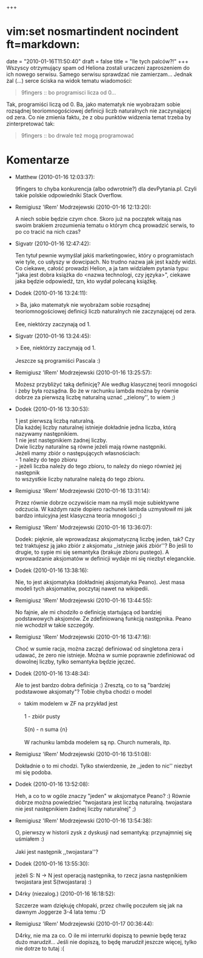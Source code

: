 +++
# vim:set nosmartindent nocindent ft=markdown:
date = "2010-01-16T11:50:40"
draft = false
title = "Ile tych palców?!"
+++
Wszyscy otrzymujący spam od Heliona zostali uraczeni zaproszeniem do ich
nowego serwisu. Samego serwisu sprawdzać nie zamierzam... Jednak żal (...)
serce ściska na widok tematu wiadomości:

> 9fingers :: bo programisci licza od 0...

Tak, programiści liczą od 0. Ba, jako matematyk nie wyobrażam sobie rozsądnej
teoriomnogościowej definicji liczb naturalnych nie zaczynającej od zera. Co
nie zmienia faktu, że z obu punktów widzenia temat trzeba by zinterpretować
tak:

> 9fingers :: bo drwale też mogą programować

# Komentarze

* Matthew (2010-01-16 12:03:37): <p>9fingers to chyba konkurencja (albo
  odwrotnie?) dla devPytania.pl. Czyli takie polskie odpowiedniki Stack
  Overflow.</p>
* Remigiusz 'lRem' Modrzejewski (2010-01-16 12:13:20): <p>A niech sobie będzie
  czym chce. Skoro już na początek witają nas swoim brakiem zrozumienia tematu o
  którym chcą prowadzić serwis, to po co tracić na nich czas?</p>
* Sigvatr (2010-01-16 12:47:42): <p>Ten tytuł pewnie wymyślał jakiś
  marketingowiec, który o programistach wie tyle, co usłyszy w dowcipach. No
  trudno nazwa jak jest każdy widzi. Co ciekawe, całość prowadzi Helion, a ja
  tam widziałem pytania typu: &quot;jaka jest dobra książka do &lt;nazwa
  technologi, czy języka&gt;&quot;, ciekawe jaka będzie odpowiedź, tzn, kto
  wydał polecaną książkę.</p>
* Dodek (2010-01-16 13:24:11): <p>&gt; Ba, jako matematyk nie wyobrażam sobie
  rozsądnej teoriomnogościowej definicji liczb naturalnych nie zaczynającej od
  zera. <br />  <br />  Eee, niektórzy zaczynają od 1.</p>
* Sigvatr (2010-01-16 13:24:45): <p>&gt; Eee, niektórzy zaczynają od 1.<br />
  <br /> Jeszcze są programiści Pascala :)</p>
* Remigiusz 'lRem' Modrzejewski (2010-01-16 13:25:57): <p>Możesz przybliżyć taką
  definicję? Ale według klasycznej teorii mnogości i żeby była rozsądna. Bo że w
  rachunku lambda można by równie dobrze za pierwszą liczbę naturalną uznać
  ,,zielony'', to wiem ;)</p>
* Dodek (2010-01-16 13:30:53): <p>1 jest pierwszą liczbą naturalną.<br />  Dla
  każdej liczby naturalnej istnieje dokładnie jedna liczba, którą nazywamy
  następnikiem.<br />  1 nie jest następnikiem żadnej liczby.<br />  Dwie liczby
  naturalne są równe jeżeli mają równe następniki.<br />  Jeżeli mamy zbiór o
  następujących własnościach:<br />    - 1 należy do tego zbioru<br />    -
  jeżeli liczba należy do tego zbioru, to należy do niego również jej
  następnik<br />  to wszystkie liczby naturalne należą do tego zbioru.</p>
* Remigiusz 'lRem' Modrzejewski (2010-01-16 13:31:14): <p>Przez równie dobrze
  oczywiście mam na myśli moje subiektywne odczucia. W każdym razie dopiero
  rachunek lambda uzmysłowił mi jak bardzo intuicyjna jest klasyczna teoria
  mnogości ;)</p>
* Remigiusz 'lRem' Modrzejewski (2010-01-16 13:36:07): <p>Dodek: pięknie, ale
  wprowadzasz aksjomatyczną liczbę jeden, tak? Czy też traktujesz ją jako zbiór
  z aksjomatu ,,istnieje jakiś zbiór''? Bo jeśli to drugie, to sypie mi się
  semantyka (brakuje zbioru pustego). A wprowadzanie aksjomatów w definicji
  wydaje mi się niezbyt eleganckie.</p>
* Dodek (2010-01-16 13:38:16): <p>Nie, to jest aksjomatyka (dokładniej
  aksjomatyka Peano). Jest masa modeli tych aksjomatów, poczytaj nawet na
  wikipedii.</p>
* Remigiusz 'lRem' Modrzejewski (2010-01-16 13:44:55): <p>No fajnie, ale mi
  chodziło o definicję startującą od bardziej podstawowych aksjomów. Ze
  zdefiniowaną funkcją następnika. Peano nie wchodził w takie szczegóły.</p>
* Remigiusz 'lRem' Modrzejewski (2010-01-16 13:47:16): <p>Choć w sumie racja,
  można zacząć definiować od singletona zera i udawać, że zero nie istnieje.
  Można w sumie poprawnie zdefiniować od dowolnej liczby, tylko semantyka będzie
  jęczeć.</p>
* Dodek (2010-01-16 13:48:34): <p>Ale to jest bardzo dobra definicja :) Zresztą,
  co to są &quot;bardziej podstawowe aksjomaty&quot;? Tobie chyba chodzi o model
  - takim modelem w ZF na przykład jest <br />  <br />  1 - zbiór pusty<br />
  <br />  S(n) - n suma {n}<br />  <br />  W rachunku lambda modelem są np.
  Church numerals, itp.</p>
* Remigiusz 'lRem' Modrzejewski (2010-01-16 13:51:08): <p>Dokładnie o to mi
  chodzi. Tylko stwierdzenie, że ,,jeden to nic'' niezbyt mi się podoba.</p>
* Dodek (2010-01-16 13:52:08): <p>Heh, a co to w ogóle znaczy &quot;jeden&quot;
  w aksjomatyce Peano? :) Równie dobrze można powiedzieć &quot;twojastara jest
  liczbą naturalną. twojastara nie jest następnikiem żadnej liczby
  naturalnej&quot; ;)</p>
* Remigiusz 'lRem' Modrzejewski (2010-01-16 13:54:38): <p>O, pierwszy w historii
  zysk z dyskusji nad semantyką: przynajmniej się uśmiałem :)<br />  <br />
  Jaki jest następnik ,,twojastara''?</p>
* Dodek (2010-01-16 13:55:30): <p>jeżeli S: N -&gt; N jest operacją następnika,
  to rzecz jasna następnikiem twojastara jest S(twojastara) :)</p>
* D4rky (niezalog.) (2010-01-16 16:18:52): <p>Szczerze wam dziękuję chłopaki,
  przez chwilę poczułem się jak na dawnym Joggerze 3-4 lata temu :'D</p>
* Remigiusz 'lRem' Modrzejewski (2010-01-17 00:36:44): <p>D4rky, nie ma za co. O
  ile mi interrurki dopiszą to pewnie będę teraz dużo marudził... Jeśli nie
  dopiszą, to będę marudził jeszcze więcej, tylko nie dotrze to tutaj :(</p>
